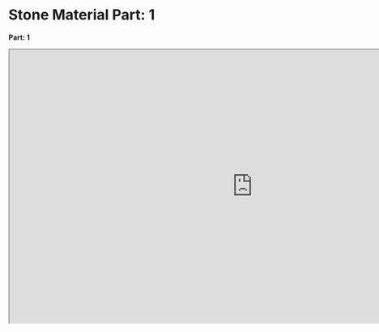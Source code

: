# Stone Material Part: 1

<p><strong>Part: 1</strong></p>
<p><iframe src="https://www.youtube.com/embed/IB_334NPE3I" width="960" height="540" allowfullscreen="allowfullscreen" allow="accelerometer; autoplay; clipboard-write; encrypted-media; gyroscope; picture-in-picture"></iframe></p>
<p>&nbsp;</p>